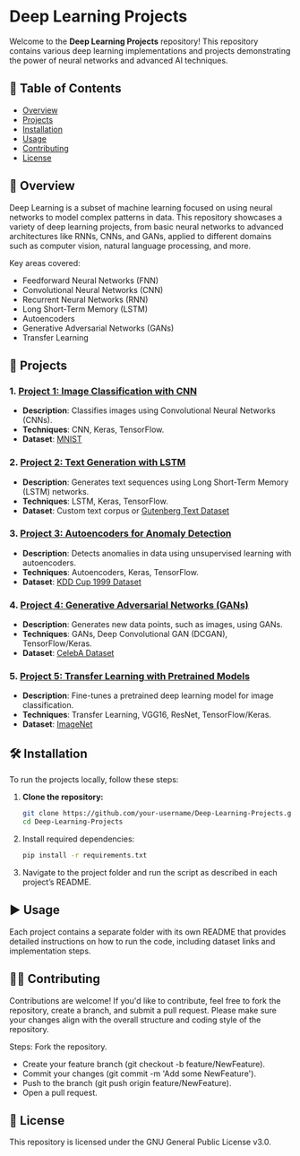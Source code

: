# Deep Learning Projects

Welcome to the **Deep Learning Projects** repository! This repository contains various deep learning implementations and projects demonstrating the power of neural networks and advanced AI techniques.

## 📑 Table of Contents
- [Overview](#overview)
- [Projects](#projects)
- [Installation](#installation)
- [Usage](#usage)
- [Contributing](#contributing)
- [License](#license)

## 📝 Overview

Deep Learning is a subset of machine learning focused on using neural networks to model complex patterns in data. This repository showcases a variety of deep learning projects, from basic neural networks to advanced architectures like RNNs, CNNs, and GANs, applied to different domains such as computer vision, natural language processing, and more.

Key areas covered:
- Feedforward Neural Networks (FNN)
- Convolutional Neural Networks (CNN)
- Recurrent Neural Networks (RNN)
- Long Short-Term Memory (LSTM)
- Autoencoders
- Generative Adversarial Networks (GANs)
- Transfer Learning

## 📂 Projects

### 1. **[Project 1: Image Classification with CNN](link-to-project-folder)**
   - **Description**: Classifies images using Convolutional Neural Networks (CNNs).
   - **Techniques**: CNN, Keras, TensorFlow.
   - **Dataset**: [MNIST](http://yann.lecun.com/exdb/mnist/)

### 2. **[Project 2: Text Generation with LSTM](link-to-project-folder)**
   - **Description**: Generates text sequences using Long Short-Term Memory (LSTM) networks.
   - **Techniques**: LSTM, Keras, TensorFlow.
   - **Dataset**: Custom text corpus or [Gutenberg Text Dataset](https://www.gutenberg.org/)

### 3. **[Project 3: Autoencoders for Anomaly Detection](link-to-project-folder)**
   - **Description**: Detects anomalies in data using unsupervised learning with autoencoders.
   - **Techniques**: Autoencoders, Keras, TensorFlow.
   - **Dataset**: [KDD Cup 1999 Dataset](http://kdd.ics.uci.edu/databases/kddcup99/kddcup99.html)

### 4. **[Project 4: Generative Adversarial Networks (GANs)](link-to-project-folder)**
   - **Description**: Generates new data points, such as images, using GANs.
   - **Techniques**: GANs, Deep Convolutional GAN (DCGAN), TensorFlow/Keras.
   - **Dataset**: [CelebA Dataset](http://mmlab.ie.cuhk.edu.hk/projects/CelebA.html)

### 5. **[Project 5: Transfer Learning with Pretrained Models](link-to-project-folder)**
   - **Description**: Fine-tunes a pretrained deep learning model for image classification.
   - **Techniques**: Transfer Learning, VGG16, ResNet, TensorFlow/Keras.
   - **Dataset**: [ImageNet](http://www.image-net.org/)

## 🛠 Installation

To run the projects locally, follow these steps:

1. **Clone the repository:**
   ```bash
   git clone https://github.com/your-username/Deep-Learning-Projects.git
   cd Deep-Learning-Projects
2. Install required dependencies:
   ```bash
   pip install -r requirements.txt
4. Navigate to the project folder and run the script as described in each project’s README.

## ▶️ Usage

Each project contains a separate folder with its own README that provides detailed instructions on how to run the code, including dataset links and implementation steps. 

## 🧑‍💻 Contributing
Contributions are welcome! If you'd like to contribute, feel free to fork the repository, create a branch, and submit a pull request. Please make sure your changes align with the overall structure and coding style of the repository.

Steps:
Fork the repository.
* Create your feature branch (git checkout -b feature/NewFeature).
* Commit your changes (git commit -m 'Add some NewFeature').
* Push to the branch (git push origin feature/NewFeature).
* Open a pull request.

## 📜 License
This repository is licensed under the GNU General Public License v3.0.
